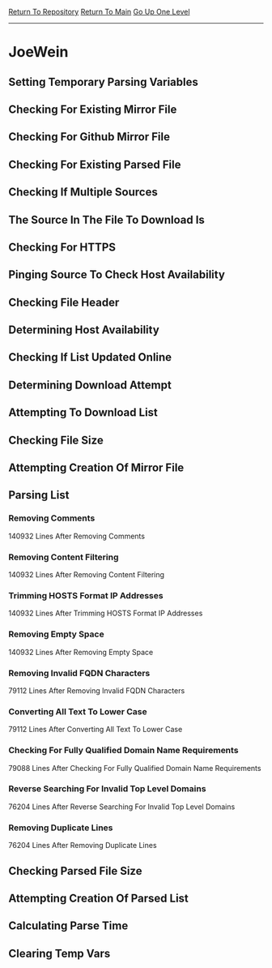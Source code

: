[Return To Repository](https://github.com/deathbybandaid/piholeparser/)
[Return To Main](https://github.com/deathbybandaid/piholeparser/blob/master/RecentRunLogs/Mainlog.md)
[Go Up One Level](https://github.com/deathbybandaid/piholeparser/blob/master/RecentRunLogs/TopLevelScripts/30-Processing-External-Blacklists.md)
____________________________________
# JoeWein
## Setting Temporary Parsing Variables
## Checking For Existing Mirror File
## Checking For Github Mirror File
## Checking For Existing Parsed File
## Checking If Multiple Sources
## The Source In The File To Download Is
## Checking For HTTPS
## Pinging Source To Check Host Availability
## Checking File Header
## Determining Host Availability
## Checking If List Updated Online
## Determining Download Attempt
## Attempting To Download List
## Checking File Size
## Attempting Creation Of Mirror File
## Parsing List
### Removing Comments
140932 Lines After Removing Comments
### Removing Content Filtering
140932 Lines After Removing Content Filtering
### Trimming HOSTS Format IP Addresses
140932 Lines After Trimming HOSTS Format IP Addresses
### Removing Empty Space
140932 Lines After Removing Empty Space
### Removing Invalid FQDN Characters
79112 Lines After Removing Invalid FQDN Characters
### Converting All Text To Lower Case
79112 Lines After Converting All Text To Lower Case
### Checking For Fully Qualified Domain Name Requirements
79088 Lines After Checking For Fully Qualified Domain Name Requirements
### Reverse Searching For Invalid Top Level Domains
76204 Lines After Reverse Searching For Invalid Top Level Domains
### Removing Duplicate Lines
76204 Lines After Removing Duplicate Lines
## Checking Parsed File Size
## Attempting Creation Of Parsed List
## Calculating Parse Time
## Clearing Temp Vars
